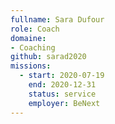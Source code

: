 ```yaml
---
fullname: Sara Dufour
role: Coach
domaine: 
- Coaching
github: sarad2020
missions:
  - start: 2020-07-19
    end: 2020-12-31
    status: service
    employer: BeNext
---
```

